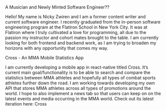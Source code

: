 A Musician and Newly Minted Software Engineer??

Hello! My name is Nicky Zwiren and I am a former content writer and current software engineer. I recently graduated from the in-person software engineering program at the Flatiron School in New York City. It was at Flatiron where I truly cultivated a love for programming, all due to the passion my instructor and cohort mates brought to the table. I am currently looking for both frontend and backend work, as I am trying to broaden my horizons with any opportunity that comes my way. 

Cross - An MMA Mobile Statistics App

I am currently developing a mobile app in react-native titled Cross. It’s current main goal/functionality is to be able to search and compare the statistics between MMA athletes and hopefully all types of combat sports athletes further down the road. I am working towards developing my own API that stores MMA athletes across all types of promotions around the world. I hope to also implement a news tab so that users can keep on on the latest events and media occurring in the MMA world. Check out its latest iteration here: Cross
